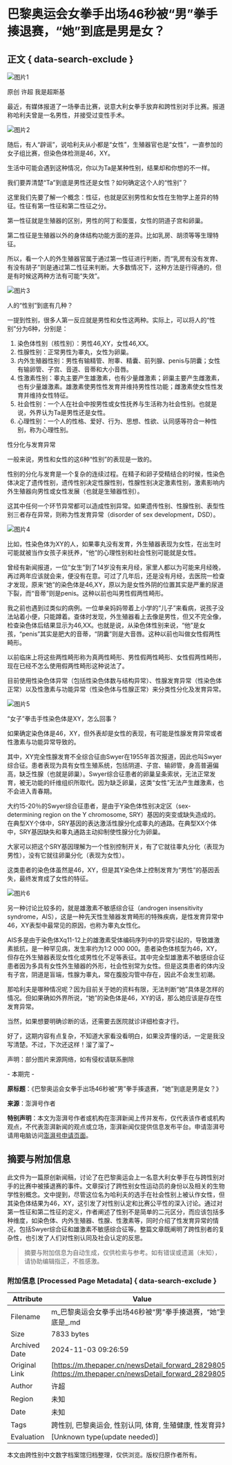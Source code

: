 # 巴黎奥运会女拳手出场46秒被“男”拳手揍退赛，“她”到底是男是女？

## 正文 { data-search-exclude }


![图片1](https://image.thepaper.cn/publish/interaction/image/3/436/946.jpg)

原创 许超 我是超斯基

最近，有媒体报道了一场拳击比赛，说意大利女拳手放弃和跨性别对手比赛。报道称哈利夫曾是一名男性，并接受过变性手术。

![图片2](https://imagepphcloud.thepaper.cn/pph/image/316/608/957.jpg)

随后，有人“辟谣”，说哈利夫从小都是“女性”，生殖器官也是“女性”，一直参加的女子组比赛，但染色体检测是46，XY。

生活中可能会遇到这种情况，你以为Ta是某种性别，结果却和你想的不一样。

我们要弄清楚“Ta”到底是男性还是女性？如何确定这个人的“性别”？

这里我们先要了解一个概念：性征，也就是区别男性和女性在生物学上差异的特征。性征有第一性征和第二性征之分。

第一性征就是生殖器的区别，男性的阿丁和蛋蛋，女性的阴道子宫和卵巢。

第二性征是生殖器以外的身体结构功能方面的差异。比如乳房、胡须等等生理特征。

所以，看一个人的外生殖器官属于通过第一性征进行判断，而“乳房有没有发育、有没有胡子”则是通过第二性征来判断。大多数情况下，这种方法是行得通的，但是有时候这两种方法有可能“失效”。

![图片3](https://imagepphcloud.thepaper.cn/pph/image/316/608/958.gif)

人的“性别”到底有几种？

一提到性别，很多人第一反应就是男性和女性这两种。实际上，可以将人的“性别”分为6种，分别是：

1. 染色体性别（核性别）：男性46,XY，女性46,XX。
2. 性腺性别：正常男性为睾丸，女性为卵巢。
3. 内外生殖器性别：男性有输精管、附睾、精囊、前列腺、penis与阴囊；女性有输卵管、子宫、音道、音蒂和大小音唇。
4. 性激素性别：睾丸主要产生雄激素，也有少量雌激素；卵巢主要产生雌激素，也有少量雄激素。雄激素使男性性发育并维持男性性功能；雌激素使女性性发育并维持女性特征。
5. 社会性别：一个人在社会中按男性或女性抚养与生活称为社会性别。也就是说，外界认为Ta是男性还是女性。
6. 心理性别：一个人的性格、爱好、行为、思想、性欲、认同感等符合一种性别，称为心理性别。

性分化与发育异常

一般来说，男性和女性的这6种“性别”的表现是一致的。

性别的分化与发育是一个复杂的连续过程。在精子和卵子受精结合的时候，性染色体决定了遗传性别，遗传性别决定性腺性别，性腺性别决定激素性别，激素影响内外生殖器向男性或女性发展（也就是生殖器性别）。

这其中任何一个环节异常都可以造成性别异常。如果遗传性别、性腺性别、表型性别三者存在异常，则称为性发育异常（disorder of sex development，DSD）。

![图片4](https://imagepphcloud.thepaper.cn/pph/image/316/608/959.gif)

比如，性染色体为XY的人，如果睾丸没有发育，外生殖器表现为女性，在出生时可能就被当作女孩子来抚养，“他”的心理性别和社会性别可能就是女性。

曾经有新闻报道，一位“女生”到了14岁没有来月经，家里人都以为可能来月经晚，再过两年应该就会来，便没有在意。可过了几年后，还是没有月经，去医院一检查才发现，原来“她”的染色体是46,XY，原以为是女性外阴的位置其实是严重的尿道下裂，而“音蒂”则是penis。这种以前也叫男性假两性畸形。

我之前也遇到过类似的病例。一位单亲妈妈带着上小学的“儿子”来看病，说孩子没法站着小便，只能蹲着。查体时发现，外生殖器看上去像是男性，但又不完全像，检查染色体后结果显示为46,XX。也就是说，从染色体性别来说，“他”是女孩，“penis”其实是肥大的音蒂，“阴囊”则是大音唇。这种以前也叫做女性假两性畸形。

以前临床上将这些两性畸形称为真两性畸形、男性假两性畸形、女性假两性畸形，现在已经不怎么使用假两性畸形这种说法了。

目前使用性染色体异常（包括性染色体数与结构异常）、性腺发育异常（性染色体正常）以及性激素与功能异常（性染色体与性腺正常）来分类性分化及发育异常。

![图片5](https://imagepphcloud.thepaper.cn/pph/image/316/608/960.jpg)

“女子”拳击手性染色体是XY，怎么回事？

如果确定染色体是46，XY，但外表却是女性的表现，有可能是性腺发育异常或者性激素与功能异常导致的。

其中，XY完全性腺发育不全综合征由Swyer在1955年首次报道，因此也叫Swyer综合征。患者表现为具有女性生殖系统，包括阴道、子宫、输卵管，身高普遍偏高，缺乏性腺（也就是卵巢）。Swyer综合征患者的卵巢呈条索状，无法正常发育，被无功能的纤维组织所取代。因为缺乏卵巢，这类“女性”无法产生雌激素，也不会进入青春期。

大约15-20％的Swyer综合征患者，是由于Y染色体性别决定区（sex-determining region on the Y chromosome, SRY）基因的突变或缺失造成的。在典型XY个体中，SRY基因的表达激活性腺分化成睾丸的通路。在典型XX个体中，SRY基因缺失和睾丸通路主动抑制使性腺分化为卵巢。

大家可以把这个SRY基因理解为一个性别控制开关，有了它就往睾丸分化（表现为男性），没有它就往卵巢分化（表现为女性）。

这类患者的染色体虽然是46，XY，但是其Y染色体上控制发育为“男性”的基因丢失，最终发育成了女性的特征。

![图片6](https://imagepphcloud.thepaper.cn/pph/image/316/608/961.jpg)

另一种讨论比较多的，就是雄激素不敏感综合征（androgen insensitivity syndrome，AIS），这是一种先天性生殖器发育畸形的特殊疾病，是性发育异常中46，XY表型中最常见的原因，也称为睾丸女性化。

AIS多是由于染色体Xq11-12上的雄激素受体编码序列中的异常引起的，导致雄激素抵抗，是一种罕见病，发生率约为1∶2 000 000。患者染色体核型为46，XY，但存在外生殖器表现女性化或男性化不足等表征。其中完全型雄激素不敏感综合征患者因为多具有女性外生殖器的外形，社会性别常为女性。但是这类患者的体内没有子宫，阴道是盲端，性腺为睾丸，常在腹股沟管中存在，因此不会发生初潮。

那哈利夫是哪种情况呢？因为目前关于她的资料有限，无法判断“她”具体是怎样的情况。但如果确如外界所说，“她”的染色体是46，XY的话，那么她应该是存在性发育异常。

当然，如果想要明确诊断的话，还需要去医院就诊详细检查才行。

好了，这期内容有点复杂，不知道大家看没看明白，如果没弄懂的话，一定是我没写清楚。不过，下次还这样！溜了溜了~

声明：部分图片来源网络，如有侵权请联系删除

\- 本期完 -

**原标题**：《巴黎奥运会女拳手出场46秒被“男”拳手揍退赛，“她”到底是男是女？》

**来源**：澎湃号作者

**特别声明**：本文为澎湃号作者或机构在澎湃新闻上传并发布，仅代表该作者或机构观点，不代表澎湃新闻的观点或立场，澎湃新闻仅提供信息发布平台。申请澎湃号请用电脑访问[澎湃号申请页面](https://renzheng.thepaper.cn)。
<!-- tcd_original_link https://m.thepaper.cn/newsDetail_forward_28298057 -->
## 摘要与附加信息

<!-- tcd_abstract -->
此文件为一篇原创新闻稿，讨论了在巴黎奥运会上一名意大利女拳手在与跨性别对手的比赛中被揍退赛的事件。文章探讨了跨性别女性运动员的身份以及相关的生物学性别概念。文中提到，尽管这位名为哈利夫的选手在社会性别上被认作女性，但其染色体结果为46，XY，这引发了对性别认定和比赛公平性的深入讨论。通过对第一性征和第二性征的定义，作者阐述了性别不是简单的二元区分，而应该包括多种维度，如染色体、内外生殖器、性腺、性激素等，同时介绍了性发育异常的情况，包括Swyer综合征和雄激素不敏感综合征等。整篇文章既阐明了跨性别者的复杂性，也引发了人们对性别认同及社会认定的反思。
<!-- tcd_abstract_end -->

> 摘要与附加信息为自动生成，仅供检索与参考。如有错误或遗漏（未知），请协助编辑指正，不胜感激。

### 附加信息 [Processed Page Metadata] { data-search-exclude }

| Attribute       | Value                                  |
|-----------------|----------------------------------------|
| Filename        | m_巴黎奥运会女拳手出场46秒被“男”拳手揍退赛，“她”到底是_.md                             |
| Size            | 7833 bytes                           |
| Archived Date   | 2024-11-03 09:26:59                             |
| Original Link   | [https://m.thepaper.cn/newsDetail_forward_28298057](https://m.thepaper.cn/newsDetail_forward_28298057)                       |
| Author          | 许超                               |
| Region          | 未知                               |
| Date            | 未知                                 |
| Tags            | 跨性别, 巴黎奥运会, 性别认同, 体育, 生殖健康, 性发育异常                                 |
| Evaluation            | [Unknown type(update needed)]                                 |
<!-- tcd_table_end -->

本文由跨性别中文数字档案馆归档整理，仅供浏览。版权归原作者所有。
